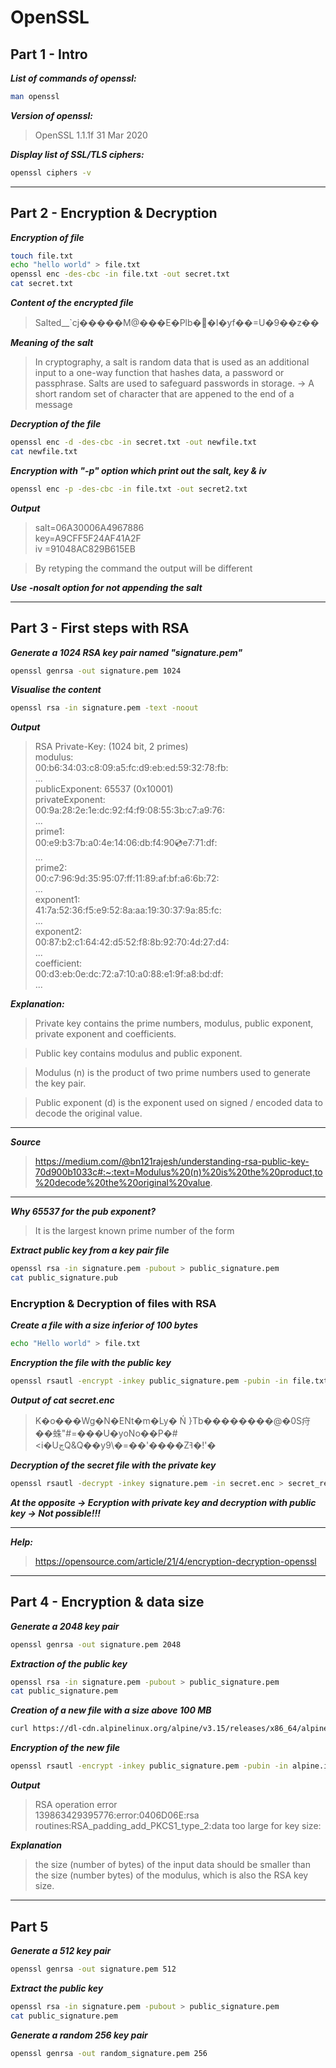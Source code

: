 # OpenSSL

## Part 1 - Intro

***List of commands of openssl:***

```bash
man openssl
```

***Version of openssl:***

> OpenSSL 1.1.1f  31 Mar 2020

***Display list of SSL/TLS ciphers:***

```bash
openssl ciphers -v
```

***

## Part 2 - Encryption & Decryption

***Encryption of file***

```bash
touch file.txt
echo "hello world" > file.txt
openssl enc -des-cbc -in file.txt -out secret.txt
cat secret.txt
```

***Content of the encrypted file***

> Salted__`cj�����M@���E�Plb��I�yf��=U�9��z��

***Meaning of the salt***

> In cryptography, a salt is random data that is used as an additional input to a one-way function that hashes data, a password or passphrase. Salts are used to safeguard passwords in storage. -> A short random set of character that are appened to the end of a message

***Decryption of the file***

```bash
openssl enc -d -des-cbc -in secret.txt -out newfile.txt
cat newfile.txt
```

***Encryption with "-p" option which print out the salt, key & iv***

```bash
openssl enc -p -des-cbc -in file.txt -out secret2.txt
```

***Output***

> salt=06A30006A4967886\
> key=A9CFF5F24AF41A2F \
> iv =91048AC829B615EB

> By retyping the command the output will be different

***Use -nosalt option for not appending the salt***

***

## Part 3 - First steps with RSA

***Generate a 1024 RSA key pair named "signature.pem"***

```bash
openssl genrsa -out signature.pem 1024
```

***Visualise the content***

```bash
openssl rsa -in signature.pem -text -noout
```

***Output***

> RSA Private-Key: (1024 bit, 2 primes)\
> modulus:\
>   00:b6:34:03:c8:09:a5:fc:d9:eb:ed:59:32:78:fb: \
>   ...\
> publicExponent: 65537 (0x10001)\
> privateExponent:\
>    00:9a:28:2e:1e:dc:92:f4:f9:08:55:3b:c7:a9:76:\
>    ...\
> prime1:\
>   00:e9:b3:7b:a0:4e:14:06:db:f4:90:cd:e7:71:df:\
>   ...\
> prime2:\
>    00:c7:96:9d:35:95:07:ff:11:89:af:bf:a6:6b:72:\
>    ...\
> exponent1:\
>    41:7a:52:36:f5:e9:52:8a:aa:19:30:37:9a:85:fc:\
>    ...\
> exponent2:\
>    00:87:b2:c1:64:42:d5:52:f8:8b:92:70:4d:27:d4:\
>    ...\
> coefficient:\
>    00:d3:eb:0e:dc:72:a7:10:a0:88:e1:9f:a8:bd:df:\
>    ...

***Explanation:***

> Private key contains the prime numbers, modulus, public exponent, private exponent and coefficients.

> Public key contains modulus and public exponent.

> Modulus (n) is the product of two prime numbers used to generate the key pair.

> Public exponent (d) is the exponent used on signed / encoded data to decode the original value.

***

***Source***

> https://medium.com/@bn121rajesh/understanding-rsa-public-key-70d900b1033c#:~:text=Modulus%20(n)%20is%20the%20product,to%20decode%20the%20original%20value.

***

***Why 65537 for the pub exponent?***

> It is the largest known prime number of the form 

***Extract public key from a key pair file***

```bash
openssl rsa -in signature.pem -pubout > public_signature.pem
cat public_signature.pub
```

### Encryption & Decryption of files with RSA

***Create a file with a size inferior of 100 bytes***

```bash
echo "Hello world" > file.txt
```

***Encryption the file with the public key***

```bash
openssl rsautl -encrypt -inkey public_signature.pem -pubin -in file.txt -out secret.enc
```

***Output of cat secret.enc***

> K�o���Wg�N�ENt�m�Ly� Ń
                 }Tb��������@�0S疛��蛛"#=���U�yoNo��P�#<i�UڄQ&Q��y9\�=��'����Zߔ�!'�


***Decryption of the secret file with the private key***

```bash
openssl rsautl -decrypt -inkey signature.pem -in secret.enc > secret_revealed.txt
```

***At the opposite -> Ecryption with private key and decryption with public key -> Not possible!!!***

***

***Help:***

> https://opensource.com/article/21/4/encryption-decryption-openssl

***

## Part 4 - Encryption & data size 

***Generate a 2048 key pair***

```bash
openssl genrsa -out signature.pem 2048
```

***Extraction of the public key***

```bash
openssl rsa -in signature.pem -pubout > public_signature.pem
cat public_signature.pem
```

***Creation of a new file with a size above 100 MB***

```bash
curl https://dl-cdn.alpinelinux.org/alpine/v3.15/releases/x86_64/alpine-standard-3.15.4-x86_64.iso -o alpine.img
```

***Encryption of the new file***

```bash
openssl rsautl -encrypt -inkey public_signature.pem -pubin -in alpine.img -out secretAlpine.enc
```

***Output***

> RSA operation error\
> 139863429395776:error:0406D06E:rsa routines:RSA_padding_add_PKCS1_type_2:data too large for key size:

***Explanation***

> the size (number of bytes) of the input data should be smaller than the size (number bytes) of the modulus, which is also the RSA key size.

***

## Part 5

***Generate a 512 key pair***

```bash
openssl genrsa -out signature.pem 512
```

***Extract the public key***

```bash
openssl rsa -in signature.pem -pubout > public_signature.pem
cat public_signature.pem
```

***Generate a random 256 key pair***

```bash
openssl genrsa -out random_signature.pem 256
```
